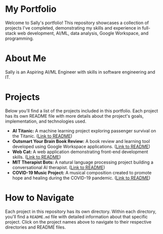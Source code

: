 # My Portfolio

Welcome to Sally's portfolio! This repository showcases a collection of projects I've completed, demonstrating my skills and experience in full-stack web development, AI/ML, data analysis, Google Workspace, and programming.

# About Me

Sally is an Aspiring AI/ML Engineer with skills in software engineering and IT.

# Projects

Below you'll find a list of the projects included in this portfolio. Each project has its own README file with more details about the project's goals, implementation, and technologies used.

*   **AI Titanic:** A machine learning project exploring passenger survival on the Titanic. ([Link to README](./machinelearning/titanic-README.md))
*   **Outsmart Your Brain Book Review:** A book review and learning tool developed using Google Workspace applications. ([Link to README](./ppt-outsmart/outsmart-README.md))
*   **Web Cat:** A web application demonstrating front-end development skills. ([Link to README](./web-cat/cat-README.md))
*   **MIT Therapist Bots:** A natural language processing project building a conversational AI therapist. ([Link to README](./mit-therapistbot/mit-therapistbot-README.md))
*   **COVID-19 Music Project:** A musical composition created to promote hope and healing during the COVID-19 pandemic. ([Link to README](./music-covid19/earthmusic-covid19-README.md))

# How to Navigate

Each project in this repository has its own directory. Within each directory, you'll find a `README.md` file with detailed information about that specific project. Click on the project names above to navigate to their respective directories and README files.